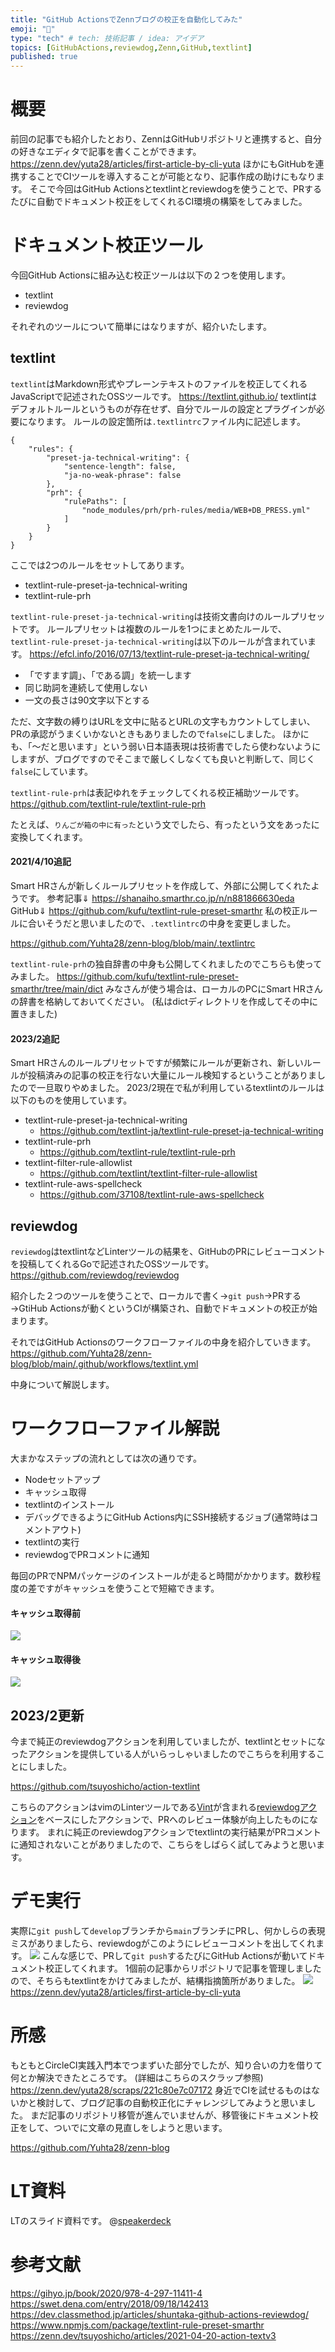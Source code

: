 ```yaml
---
title: "GitHub ActionsでZennブログの校正を自動化してみた"
emoji: "🐀"
type: "tech" # tech: 技術記事 / idea: アイデア
topics: [GitHubActions,reviewdog,Zenn,GitHub,textlint]
published: true
---
```

# 概要
前回の記事でも紹介したとおり、ZennはGitHubリポジトリと連携すると、自分の好きなエディタで記事を書くことができます。
https://zenn.dev/yuta28/articles/first-article-by-cli-yuta
ほかにもGitHubを連携することでCIツールを導入することが可能となり、記事作成の助けにもなります。
そこで今回はGitHub Actionsとtextlintとreviewdogを使うことで、PRするたびに自動でドキュメント校正をしてくれるCI環境の構築をしてみました。
# ドキュメント校正ツール
今回GitHub Actionsに組み込む校正ツールは以下の２つを使用します。

- textlint
- reviewdog

それぞれのツールについて簡単にはなりますが、紹介いたします。
## textlint
`textlint`はMarkdown形式やプレーンテキストのファイルを校正してくれるJavaScriptで記述されたOSSツールです。
https://textlint.github.io/
textlintはデフォルトルールというものが存在せず、自分でルールの設定とプラグインが必要になります。
ルールの設定箇所は`.textlintrc`ファイル内に記述します。

```json:.textlintrc
{
    "rules": {
        "preset-ja-technical-writing": {
            "sentence-length": false,
            "ja-no-weak-phrase": false
        },
        "prh": {
            "rulePaths": [
                "node_modules/prh/prh-rules/media/WEB+DB_PRESS.yml"
            ]
        }
    }
}
```

ここでは2つのルールをセットしてあります。

- textlint-rule-preset-ja-technical-writing
- textlint-rule-prh

`textlint-rule-preset-ja-technical-writing`は技術文書向けのルールプリセットです。
ルールプリセットは複数のルールを1つにまとめたルールで、`textlint-rule-preset-ja-technical-writing`は以下のルールが含まれています。
https://efcl.info/2016/07/13/textlint-rule-preset-ja-technical-writing/

- 「ですます調」、「である調」を統一します
- 同じ助詞を連続して使用しない
- 一文の長さは90文字以下とする

ただ、文字数の縛りはURLを文中に貼るとURLの文字もカウントしてしまい、PRの承認がうまくいかないときもありましたので`false`にしました。
ほかにも、「〜だと思います」という弱い日本語表現は技術書でしたら使わないようにしますが、ブログですのでそこまで厳しくしなくても良いと判断して、同じく`false`にしています。

`textlint-rule-prh`は表記ゆれをチェックしてくれる校正補助ツールです。
https://github.com/textlint-rule/textlint-rule-prh

たとえば、`りんごが箱の中に有った`という文でしたら、有ったという文をあったに変換してくれます。
#### 2021/4/10追記
Smart HRさんが新しくルールプリセットを作成して、外部に公開してくれたようです。
参考記事⇓
https://shanaiho.smarthr.co.jp/n/n881866630eda
GitHub⇓
https://github.com/kufu/textlint-rule-preset-smarthr
私の校正ルールに合いそうだと思いましたので、`.textlintrc`の中身を変更しました。

https://github.com/Yuhta28/zenn-blog/blob/main/.textlintrc

`textlint-rule-prh`の独自辞書の中身も公開してくれましたのでこちらも使ってみました。
https://github.com/kufu/textlint-rule-preset-smarthr/tree/main/dict
みなさんが使う場合は、ローカルのPCにSmart HRさんの辞書を格納しておいてください。
(私はdictディレクトリを作成してその中に置きました)

#### 2023/2追記
Smart HRさんのルールプリセットですが頻繁にルールが更新され、新しいルールが投稿済みの記事の校正を行ない大量にルール検知するということがありましたので一旦取りやめました。
2023/2現在で私が利用しているtextlintのルールは以下のものを使用しています。

- textlint-rule-preset-ja-technical-writing
    - https://github.com/textlint-ja/textlint-rule-preset-ja-technical-writing
- textlint-rule-prh
    - https://github.com/textlint-rule/textlint-rule-prh
- textlint-filter-rule-allowlist
    - https://github.com/textlint/textlint-filter-rule-allowlist
- textlint-rule-aws-spellcheck
    - https://github.com/37108/textlint-rule-aws-spellcheck

## reviewdog
`reviewdog`はtextlintなどLinterツールの結果を、GitHubのPRにレビューコメントを投稿してくれるGoで記述されたOSSツールです。
https://github.com/reviewdog/reviewdog

紹介した２つのツールを使うことで、ローカルで書く→`git push`→PRする→GtiHub Actionsが動くというCIが構築され、自動でドキュメントの校正が始まります。

それではGitHub Actionsのワークフローファイルの中身を紹介していきます。
https://github.com/Yuhta28/zenn-blog/blob/main/.github/workflows/textlint.yml

中身について解説します。
# ワークフローファイル解説
大まかなステップの流れとしては次の通りです。

- Nodeセットアップ
- キャッシュ取得
- textlintのインストール
- デバッグできるようにGitHub Actions内にSSH接続するジョブ(通常時はコメントアウト)
- textlintの実行
- reviewdogでPRコメントに通知

毎回のPRでNPMパッケージのインストールが走ると時間がかかります。数秒程度の差ですがキャッシュを使うことで短縮できます。

#### キャッシュ取得前
![](https://storage.googleapis.com/zenn-user-upload/7waih5q0yowk6bjm1ztmplh0u6b9)
#### キャッシュ取得後
![](https://storage.googleapis.com/zenn-user-upload/0eph9zjbzvfnylyh7jxid7rfeirv)

## 2023/2更新
今まで純正のreviewdogアクションを利用していましたが、textlintとセットになったアクションを提供している人がいらっしゃいましたのでこちらを利用することにしました。

https://github.com/tsuyoshicho/action-textlint

こちらのアクションはvimのLinterツールである[Vint](https://github.com/Vimjas/vint)が含まれる[reviewdogアクション](https://github.com/reviewdog/action-vint)をベースにしたアクションで、PRへのレビュー体験が向上したものになります。
まれに純正のreviewdogアクションでtextlintの実行結果がPRコメントに通知されないことがありましたので、こちらをしばらく試してみようと思います。
# デモ実行
実際に`git push`して`develop`ブランチから`main`ブランチにPRし、何かしらの表現ミスがありましたら、reviewdogがこのようにレビューコメントを出してくれます。
![](https://storage.googleapis.com/zenn-user-upload/ybiyeuxyl6nxr41xt8eizy7qf2h7)
こんな感じで、PRして`git push`するたびにGitHub Actionsが動いてドキュメント校正してくれます。
1個前の記事からリポジトリで記事を管理しましたので、そちらもtextlintをかけてみましたが、結構指摘箇所がありました。
![](https://storage.googleapis.com/zenn-user-upload/i5lwtmyrkls9t3kf0hswh4wvgwj0)
https://zenn.dev/yuta28/articles/first-article-by-cli-yuta

# 所感
もともとCircleCI実践入門本でつまずいた部分でしたが、知り合いの力を借りて何とか解決できたところです。
(詳細はこちらのスクラップ参照)
https://zenn.dev/yuta28/scraps/221c80e7c07172
身近でCIを試せるものはないかと検討して、ブログ記事の自動校正化にチャレンジしてみようと思いました。
まだ記事のリポジトリ移管が進んでいませんが、移管後にドキュメント校正をして、ついでに文章の見直しをしようと思います。

https://github.com/Yuhta28/zenn-blog

# LT資料
LTのスライド資料です。
@[speakerdeck](d37f3955e3a143e1a20fb26da3831b31)

# 参考文献
https://gihyo.jp/book/2020/978-4-297-11411-4
https://swet.dena.com/entry/2018/09/18/142413
https://dev.classmethod.jp/articles/shuntaka-github-actions-reviewdog/
https://www.npmjs.com/package/textlint-rule-preset-smarthr
https://zenn.dev/tsuyoshicho/articles/2021-04-20-action-textv3
